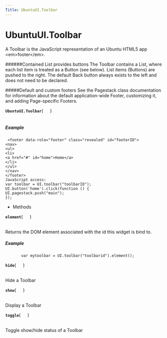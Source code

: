 ```yaml
---
Title: UbuntuUI.Toolbar
---
```


# UbuntuUI.Toolbar

<p>A Toolbar is the JavaScript representation of an Ubuntu HTML5 app &lt;em&gt;footer&lt;/em&gt;.</p>
<p>######Contained List provides buttons
The Toolbar contains a List, where each list item is treated as a Button (see below). List items (Buttons) are pushed to the right. The default Back button always exists to the left and does not need to be declared.</p>
<p>#####Default and custom footers
See the Pagestack class documentation for information about the default application-wide Footer, customizing it, and adding Page-specific Footers.</p>
<strong class="name"><code>UbuntuUI.Toolbar</code></strong>( <code>  </code> ) 
<br>
</span><br>
<h5>Example</h5>
<pre class="code prettyprint"><code> &lt;footer data-role=&quot;footer&quot; class=&quot;revealed&quot; id=&quot;footerID&quot;&gt;
&lt;nav&gt;
&lt;ul&gt;
&lt;li&gt;
&lt;a href=&quot;#&quot; id=&quot;home&quot;&gt;Home&lt;/a&gt;
&lt;/li&gt;
&lt;/ul&gt;
&lt;/nav&gt;
&lt;/footer&gt;
JavaScript access:
var toolbar = UI.toolbar(&quot;toolbarID&quot;);
UI.button('home').click(function () {
UI.pagestack.push(&quot;main&quot;);
});
</code></pre>
<ul>
<li>Methods</li>
</ul>
<strong class="name"><code>element</code></strong>( <code>  </code> ) 
<br>
</span><br>
<p>Returns the DOM element associated with the id this widget is bind to.</p>
<h5>Example</h5>
<pre class="code prettyprint"><code>       var mytoolbar = UI.toolbar(&quot;toolbarid&quot;).element();</code></pre>
<strong class="name"><code>hide</code></strong>( <code>  </code> ) 
<br>
</span><br>
<p>Hide a Toolbar</p>
<strong class="name"><code>show</code></strong>( <code>  </code> ) 
<br>
</span><br>
<p>Display a Toolbar</p>
<strong class="name"><code>toggle</code></strong>( <code>  </code> ) 
<br>
</span><br>
<p>Toggle show/hide status of a Toolbar</p>
